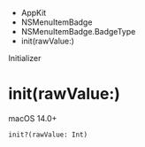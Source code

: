 

- AppKit
- NSMenuItemBadge
- NSMenuItemBadge.BadgeType
-  init(rawValue:) 

Initializer

# init(rawValue:)

macOS 14.0+

``` source
init?(rawValue: Int)
```

